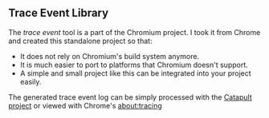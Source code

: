 ## Trace Event Library
The *trace event* tool is a part of the Chromium project. I took it from Chrome and created this standalone project so that:
 * It does not rely on Chromium's build system anymore.
 * It is much easier to port to platforms that Chromium doesn't support.
 * A simple and small project like this can be integrated into your project easily.

The generated trace event log can be simply processed with the [Catapult project](https://github.com/catapult-project/catapult) or viewed with Chrome's [about:tracing](http://dev.chromium.org/developers/how-tos/trace-event-profiling-tool)
